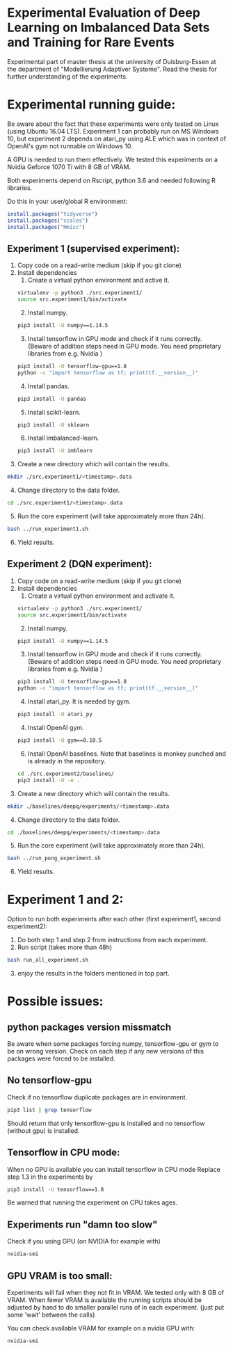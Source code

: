 # Experimental Evaluation of Deep Learning on Imbalanced Data Sets and Training for Rare Events
Experimental part of master thesis at the university of Duisburg-Essen at the department of "Modellierung Adaptiver Systeme". Read the thesis for further understanding of the experiments.

# Experimental running guide:
Be aware about the fact that these experiments were only tested on Linux (using Ubuntu 16.04 LTS).
Experiment 1 can probably run on MS Windows 10, but experiment 2 depends on atari_py using ALE which
was in context of OpenAI's gym not runnable on Windows 10.

A GPU is needed to run them effectively. We tested this experiments on a Nvidia Geforce 1070 Ti with
8 GB of VRAM.

Both experiments depend on Rscript, python 3.6 and needed following R libraries.

Do this in your user/global R environment:
```R
install.packages("tidyverse")
install.packages("scales")
install.packages("Hmisc")
```

## Experiment 1 (supervised experiment):
1. Copy code on a read-write medium (skip if you git clone)
2. Install dependencies
    1. Create a virtual python environment and active it.
    ```bash
    virtualenv -p python3 ./src.experiment1/
    source src.experiment1/bin/activate
    ```
    2. Install numpy.
    ```bash
    pip3 install -U numpy==1.14.5
    ```
    3. Install tensorflow in GPU mode and check if it runs correctly.
    (Beware of addition steps need in GPU mode. You need proprietary libraries from e.g. Nvidia )
    ```bash
    pip3 install -U tensorflow-gpu==1.8
    python -c "import tensorflow as tf; print(tf.__version__)"
    ```
    4. Install pandas.
    ```bash
    pip3 install -U pandas
    ```
    5. Install scikit-learn.
    ```bash
    pip3 install -U sklearn
    ```
    6. Install imbalanced-learn.
    ```bash
    pip3 install -U imblearn
    ```
3. Create a new directory which will contain the results.
```bash
mkdir ./src.experiment1/<timestamp>.data
```
4. Change directory to the data folder.
```bash
cd ./src.experiment1/<timestamp>.data
```
5. Run the core experiment (will take approximately more than 24h).
```bash
bash ../run_experiment1.sh
```
6. Yield results.

## Experiment 2 (DQN experiment):
1. Copy code on a read-write medium (skip if you git clone)
2. Install dependencies
    1. Create a virtual python environment and activate it.
    ```bash
    virtualenv -p python3 ./src.experiment1/
    source src.experiment1/bin/activate
    ```
    2. Install numpy.
    ```bash
    pip3 install -U numpy==1.14.5
    ```
    3. Install tensorflow in GPU mode and check if it runs correctly.
    (Beware of addition steps need in GPU mode. You need proprietary libraries from e.g. Nvidia )
    ```bash
    pip3 install -U tensorflow-gpu==1.8
    python -c "import tensorflow as tf; print(tf.__version__)"
    ```
    4. Install atari_py. It is needed by gym.
    ```bash
    pip3 install -U atari_py
    ```
    4. Install OpenAI gym.
    ```bash
    pip3 install -U gym==0.10.5
    ```
    6. Install OpenAI baselines. Note that baselines is monkey punched and is already in the repository.
    ```bash
    cd ./src.experiment2/baselines/
    pip3 install -U -e .
    ```
3. Create a new directory which will contain the results.
```bash
mkdir ./baselines/deepq/experiments/<timestamp>.data
```
4. Change directory to the data folder.
```bash
cd ./baselines/deepq/experiments/<timestamp>.data
```
5. Run the core experiment (will take approximately more than 24h).
```bash
bash ../run_pong_experiment.sh
```
6. Yield results.

# Experiment 1 and 2:

Option to run both experiments after each other (first experiment1, second experiment2):

1. Do both step 1 and step 2 from instructions from each experiment.
2. Run script (takes more than 48h)
```bash
bash run_all_experiment.sh
```
3. enjoy the results in the folders mentioned in top part.

# Possible issues:
## python packages version missmatch
Be aware when some packages forcing numpy, tensorflow-gpu or gym to be on wrong version.
Check on each step if any new versions of this packages were forced to be installed.

## No tensorflow-gpu
Check if no tensorflow duplicate packages are in environment.

```bash
pip3 list | grep tensorflow
```

Should return that only tensorflow-gpu is installed and no tensorflow (without gpu) is installed.

## Tensorflow in  CPU mode:
When no GPU is available you can install tensorflow in CPU mode
Replace step 1.3 in the experiments by

```bash
pip3 install -U tensorflow==1.8
```

Be warned that running the experiment on CPU takes ages.

## Experiments run "damn too slow"
Check if you using GPU (on NVIDIA for example with)
```bash
nvidia-smi
```


## GPU VRAM is too small:
Experiments will fail when they not fit in VRAM. We tested only with 8 GB of VRAM.
When fewer VRAM is available the running scripts should be adjusted by hand to do smaller parallel runs of in each experiment. (just put some 'wait' between the calls)

You can check available VRAM for example on a nvidia GPU with:
```bash
nvidia-smi
```